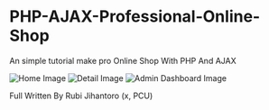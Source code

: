 # PHP-AJAX-Professional-Online-Shop
An simple tutorial make pro Online Shop With PHP And AJAX

![Home Image](http://s10.postimg.org/gqzziysjt/tuhkan.jpg)
![Detail Image](http://s10.postimg.org/55ptb972h/tuhkan.jpg)
![Admin Dashboard Image](http://s10.postimg.org/93d30ntvt/tuhkan.jpg)

Full Written By Rubi Jihantoro (x, PCU)
